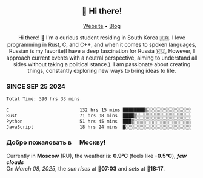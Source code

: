 <h2 align="center">👋 Hi there!</h2>
<p align="center">
  <a href="https://urdekcah.ru">Website</a> •
  <a href="https://urdekcah.blog">Blog</a>
</p>

<p align="center">
  Hi there! 👋 I'm a curious student residing in South Korea 🇰🇷. I love programming in Rust, C, and C++, and when it comes to spoken languages, Russian is my favorite(I have a deep fascination for Russia 🇷🇺, However, I approach current events with a neutral perspective, aiming to understand all sides without taking a political stance.). I am passionate about creating things, constantly exploring new ways to bring ideas to life.
</p>

### SINCE SEP 25 2024
<!--START_SECTION:waka-->
<!--LAST_WAKA_UPDATE:2025-03-07 18:29:18-->
```txt
Total Time: 390 hrs 33 mins

C                          132 hrs 15 mins ████████▒░░░░░░░░░░░░░░░░   32.95 %
Rust                       71 hrs 38 mins  ████▒░░░░░░░░░░░░░░░░░░░░   17.85 %
Python                     51 hrs 45 mins  ███▒░░░░░░░░░░░░░░░░░░░░░   12.90 %
JavaScript                 18 hrs 24 mins  █░░░░░░░░░░░░░░░░░░░░░░░░   04.59 %
```
<!--END_SECTION:waka-->

<h3>Добро пожаловать в <img src="https://cdn-icons-png.flaticon.com/512/197/197408.png" width="13"/> Москву!</h3>

<!--START_SECTION:weather:moscow-->
<!--LAST_WEATHER_UPDATE:2025-03-08 01:16:08-->
Currently in **Moscow** (RU), the weather is: **0.9°C** (feels like **-0.5°C**), ***few clouds***<br/>
On *March 08, 2025*, the *sun rises* at 🌅**07:03** and *sets* at 🌇**18:17**.
<!--END_SECTION:weather-->
